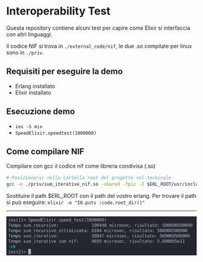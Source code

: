 # Interoperability Test

Questa repository contiene alcuni test per capire come Elixir si interfaccia
con altri linguaggi.

Il codice NIF si trova in `./external_code/nif`, le due .so compilate per linux sono
in `./priv`.

## Requisiti per eseguire la demo

- Erlang installato
- Elixir installato

## Esecuzione demo

- `iex -S mix`
- `SpeedElixir.speedtest(1000000)`

## Come compilare NIF

Compilare con gcc il codice nif come libreria condivisa (.so)

```bash
# Posizionarsi nella cartella root del progetto nel terminale
gcc -o ./priv/sum_iterative_nif.so -shared -fpic -I $ERL_ROOT/usr/include ./external_code/nif/sum_nif.c
```

Sostituire il path $ERL_ROOT con il path del vostro erlang.
Per trovare il path si può eseguire: `elixir -e "IO.puts :code.root_dir()"`

--- 

![Esempio Demo](./readme_docs/Pasted%20image%2020240312184053.png)